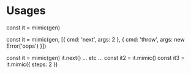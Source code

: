 Usages
===

const it = mimic(gen)

const it = mimic(gen, [{ cmd: 'next', args: 2 }, { cmd: 'throw', args: new Error('oops') }])

const it = mimic(gen)
it.next()
... etc ...
const it2 = it.mimic()
const it3 = it.mimic({ steps: 2 })
